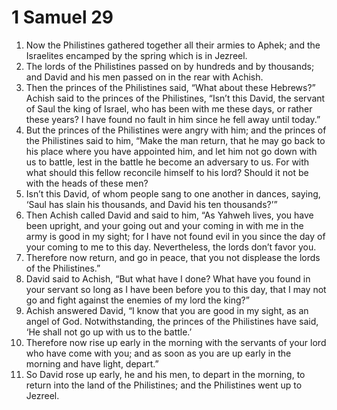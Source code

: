 ﻿
# 1 Samuel 29
1. Now the Philistines gathered together all their armies to Aphek; and the Israelites encamped by the spring which is in Jezreel. 
2. The lords of the Philistines passed on by hundreds and by thousands; and David and his men passed on in the rear with Achish. 
3. Then the princes of the Philistines said, “What about these Hebrews?” Achish said to the princes of the Philistines, “Isn’t this David, the servant of Saul the king of Israel, who has been with me these days, or rather these years? I have found no fault in him since he fell away until today.” 
4. But the princes of the Philistines were angry with him; and the princes of the Philistines said to him, “Make the man return, that he may go back to his place where you have appointed him, and let him not go down with us to battle, lest in the battle he become an adversary to us. For with what should this fellow reconcile himself to his lord? Should it not be with the heads of these men? 
5. Isn’t this David, of whom people sang to one another in dances, saying, ‘Saul has slain his thousands, and David his ten thousands?’” 
6. Then Achish called David and said to him, “As Yahweh lives, you have been upright, and your going out and your coming in with me in the army is good in my sight; for I have not found evil in you since the day of your coming to me to this day. Nevertheless, the lords don’t favor you. 
7. Therefore now return, and go in peace, that you not displease the lords of the Philistines.” 
8. David said to Achish, “But what have I done? What have you found in your servant so long as I have been before you to this day, that I may not go and fight against the enemies of my lord the king?” 
9. Achish answered David, “I know that you are good in my sight, as an angel of God. Notwithstanding, the princes of the Philistines have said, ‘He shall not go up with us to the battle.’ 
10. Therefore now rise up early in the morning with the servants of your lord who have come with you; and as soon as you are up early in the morning and have light, depart.” 
11. So David rose up early, he and his men, to depart in the morning, to return into the land of the Philistines; and the Philistines went up to Jezreel. 
